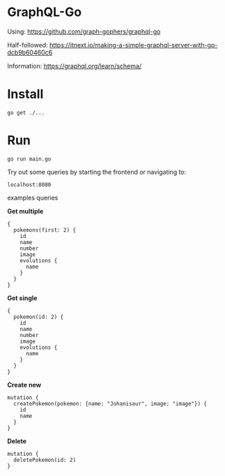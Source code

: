 # GraphQL-Go

Using: https://github.com/graph-gophers/graphql-go

Half-followed: https://itnext.io/making-a-simple-graphql-server-with-go-dcb9b60460c6

Information: https://graphql.org/learn/schema/

# Install

```
go get ./...
```

# Run

```
go run main.go
```

Try out some queries by starting the frontend or navigating to:
```
localhost:8080
```

examples queries

**Get multiple**
```
{
  pokemons(first: 2) {
    id
    name
    number
    image
    evolutions {
      name
    }
  }
}
```

**Get single**
```
{
  pokemon(id: 2) {
    id
    name
    number
    image
    evolutions {
      name
    }
  }
}
```

**Create new**
```
mutation {
  createPokemon(pokemon: {name: "Johanisaur", image: "image"}) {
    id
    name
  }
}
```

**Delete**
```
mutation {
  deletePokemon(id: 2)
}
```
